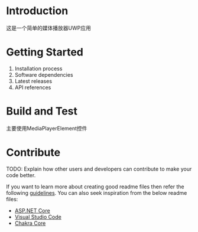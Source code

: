 # Introduction
这是一个简单的媒体播放器UWP应用

# Getting Started
1.	Installation process
2.	Software dependencies
3.	Latest releases
4.	API references

# Build and Test
主要使用MediaPlayerElement控件

# Contribute
TODO: Explain how other users and developers can contribute to make your code better. 

If you want to learn more about creating good readme files then refer the following [guidelines](https://www.visualstudio.com/en-us/docs/git/create-a-readme). You can also seek inspiration from the below readme files:
- [ASP.NET Core](https://github.com/aspnet/Home)
- [Visual Studio Code](https://github.com/Microsoft/vscode)
- [Chakra Core](https://github.com/Microsoft/ChakraCore)
